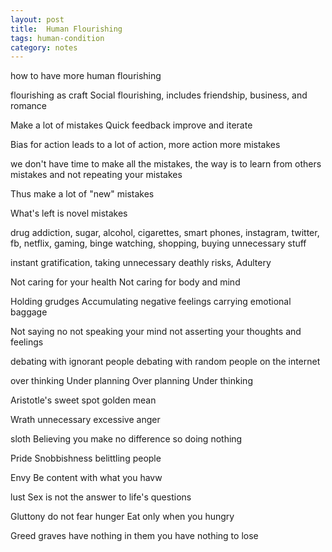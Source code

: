 ```yaml
---
layout: post
title:  Human Flourishing
tags: human-condition
category: notes
--- 
```



how to have more human flourishing

flourishing as craft
Social flourishing, includes friendship, business, and romance

Make a lot of mistakes
Quick feedback
improve and iterate

Bias for action leads to a lot of action, more action more mistakes

we don't have time to make all the mistakes, the way is to learn from others mistakes and not repeating your mistakes 

Thus make a lot of "new" mistakes

What's left is novel mistakes

drug addiction, sugar, alcohol, cigarettes, smart phones, instagram, twitter, fb, netflix, gaming, binge watching, shopping, buying unnecessary stuff 

instant gratification,
taking unnecessary deathly risks,
Adultery

Not caring for your health
Not caring for body and mind


Holding grudges
Accumulating negative feelings
carrying emotional baggage

Not saying no
not speaking your mind
not asserting your thoughts and feelings

debating with ignorant people
debating with random people on the internet

over thinking
Under planning
Over planning
Under thinking

Aristotle's sweet spot golden mean

Wrath
unnecessary excessive anger

sloth
Believing you make no difference so doing nothing

Pride
Snobbishness
belittling people

Envy
Be content with what you havw

lust
Sex is not the answer to life's questions

Gluttony
do not fear hunger
Eat only when you hungry

Greed
graves have nothing in them
you have nothing to lose

